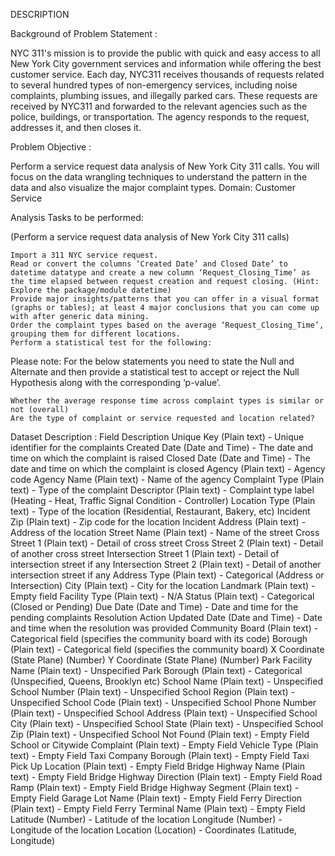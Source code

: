 DESCRIPTION

Background of Problem Statement :

NYC 311's mission is to provide the public with quick and easy access to all New York City government services and information while offering the best customer service. Each day, NYC311 receives thousands of requests related to several hundred types of non-emergency services, including noise complaints, plumbing issues, and illegally parked cars. These requests are received by NYC311 and forwarded to the relevant agencies such as the police, buildings, or transportation. The agency responds to the request, addresses it, and then closes it.

Problem Objective :

Perform a service request data analysis of New York City 311 calls. You will focus on the data wrangling techniques to understand the pattern in the data and also visualize the major complaint types.
Domain: Customer Service

Analysis Tasks to be performed:

(Perform a service request data analysis of New York City 311 calls) 

    Import a 311 NYC service request.
    Read or convert the columns ‘Created Date’ and Closed Date’ to datetime datatype and create a new column ‘Request_Closing_Time’ as the time elapsed between request creation and request closing. (Hint: Explore the package/module datetime)
    Provide major insights/patterns that you can offer in a visual format (graphs or tables); at least 4 major conclusions that you can come up with after generic data mining.
    Order the complaint types based on the average ‘Request_Closing_Time’, grouping them for different locations.
    Perform a statistical test for the following:

Please note: For the below statements you need to state the Null and Alternate and then provide a statistical test to accept or reject the Null Hypothesis along with the corresponding ‘p-value’.

    Whether the average response time across complaint types is similar or not (overall)
    Are the type of complaint or service requested and location related?

Dataset Description : 
    Field     Description 
    Unique Key     (Plain text) - Unique identifier for the complaints
    Created Date     (Date and Time) - The date and time on which the complaint is raised
    Closed Date     (Date and Time)  - The date and time on which the complaint is closed
    Agency     (Plain text) - Agency code
    Agency Name     (Plain text) - Name of the agency
    Complaint Type     (Plain text) - Type of the complaint
    Descriptor     (Plain text) - Complaint type label (Heating - Heat, Traffic Signal Condition - Controller)
    Location Type     (Plain text) - Type of the location (Residential, Restaurant, Bakery, etc)
    Incident Zip     (Plain text) - Zip code for the location
    Incident Address     (Plain text) - Address of the location
    Street Name     (Plain text) - Name of the street
    Cross Street 1     (Plain text) - Detail of cross street
    Cross Street 2     (Plain text) - Detail of another cross street
    Intersection Street 1     (Plain text) - Detail of intersection street if any
    Intersection Street 2     (Plain text) - Detail of another intersection street if any
    Address Type     (Plain text) - Categorical (Address or Intersection)
    City     (Plain text) - City for the location
    Landmark     (Plain text) - Empty field
    Facility Type     (Plain text) - N/A
    Status     (Plain text) - Categorical (Closed or Pending)
    Due Date     (Date and Time) - Date and time for the pending complaints
    Resolution Action Updated Date     (Date and Time) - Date and time when the resolution was provided
    Community Board     (Plain text) - Categorical field (specifies the community board with its code)
    Borough     (Plain text) - Categorical field (specifies the community board)
    X Coordinate     (State Plane) (Number)
    Y Coordinate     (State Plane) (Number)
    Park Facility Name     (Plain text) - Unspecified
    Park Borough     (Plain text) - Categorical (Unspecified, Queens, Brooklyn etc)
    School Name     (Plain text) - Unspecified
    School Number     (Plain text)  - Unspecified
    School Region     (Plain text)  - Unspecified
    School Code     (Plain text)  - Unspecified
    School Phone Number     (Plain text)  - Unspecified
    School Address     (Plain text)  - Unspecified
    School City     (Plain text)  - Unspecified
    School State     (Plain text)  - Unspecified
    School Zip     (Plain text)  - Unspecified
    School Not Found     (Plain text)  - Empty Field
    School or Citywide Complaint     (Plain text)  - Empty Field
    Vehicle Type     (Plain text)  - Empty Field
    Taxi Company Borough     (Plain text)  - Empty Field
    Taxi Pick Up Location     (Plain text)  - Empty Field
    Bridge Highway Name     (Plain text)  - Empty Field
    Bridge Highway Direction     (Plain text)  - Empty Field
    Road Ramp     (Plain text)  - Empty Field
    Bridge Highway Segment     (Plain text)  - Empty Field
    Garage Lot Name     (Plain text)  - Empty Field
    Ferry Direction     (Plain text)  - Empty Field
    Ferry Terminal Name     (Plain text)  - Empty Field
    Latitude     (Number) - Latitude of the location
    Longitude     (Number) - Longitude of the location
    Location     (Location) - Coordinates (Latitude, Longitude)
